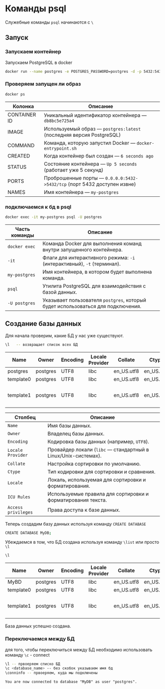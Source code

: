 # Команды psql

Служебные команды `psql` начинаются с `\`  

## Запуск

### Запускаем контейнер
Запускаем PostgreSQL в docker
```bash
docker run --name postgres -e POSTGRES_PASSWORD=postgres -d -p 5432:5432 postgres:latest
```

### Проверяем запущен ли образ  
```bash
docker ps
```  
| Колонка         | Описание                                                                 |
|----------------|--------------------------------------------------------------------------|
| CONTAINER ID   | Уникальный идентификатор контейнера — `db8bc5e725a4`                      |
| IMAGE          | Используемый образ — `postgres:latest` (последняя версия PostgreSQL)     |
| COMMAND        | Команда, которую запустил Docker — `docker-entrypoint.sh`               |
| CREATED        | Когда контейнер был создан — `6 seconds ago`                            |
| STATUS         | Состояние контейнера — `Up 5 seconds` (работает уже 5 секунд)            |
| PORTS          | Проброшенные порты — `0.0.0.0:5432->5432/tcp` (порт 5432 доступен извне) |
| NAMES          | Имя контейнера — `my-postgres`                                           |

### подключаемся к бд в psql
```bash
docker exec -it my-postgres psql -U postgres
```
| Часть команды                                 | Описание                                                                 |
|----------------------------------------------|--------------------------------------------------------------------------|
| `docker exec`                                | Команда Docker для выполнения команд внутри запущенного контейнера.      |
| `-it`                                        | Флаги для интерактивного режима: `-i` (интерактивный), `-t` (терминал). |
| `my-postgres`                                | Имя контейнера, в котором будет выполнена команда.                      |
| `psql`                                       | Утилита PostgreSQL для взаимодействия с базой данных.                   |
| `-U postgres`                                | Указывает пользователя `postgres`, который будет использоваться для подключения. |

## Создание базы данных

Для начала проверим, какие БД у нас уже существуют.  
```bash
\l   -- возвращает список всех БД
```
| Name    |  Owner   | Encoding | Locale Provider |  Collate   |   Ctype    | Locale | ICU Rules |   Access privileges       |
|---------|----------|----------|-----------------|------------|------------|--------|-----------|---------------------------|
| postgres  | postgres | UTF8     | libc            | en_US.utf8 | en_US.utf8 |        |           |                           |
| template0 | postgres | UTF8     | libc            | en_US.utf8 | en_US.utf8 |        |           | =c/postgres          +    |
|         |          |          |                 |            |            |        |           | postgres=CTc/postgres     |
| template1 | postgres | UTF8     | libc            | en_US.utf8 | en_US.utf8 |        |           | =c/postgres          +    |
|         |          |          |                 |            |            |        |           | postgres=CTc/postgres     |

| Столбец             | Описание                                                                 |
|---------------------|--------------------------------------------------------------------------|
| `Name`              | Имя базы данных.                                                         |
| `Owner`             | Владелец базы данных.                                                    |
| `Encoding`          | Кодировка базы данных (например, `UTF8`).                               |
| `Locale Provider`   | Провайдер локали (`libc` — стандартный в Linux/Unix-системах).          |
| `Collate`           | Настройка сортировки по умолчанию.                                       |
| `Ctype`             | Тип кодировки для сортировки и сравнения.                                |
| `Locale`            | Локаль, используемая для сортировки и форматирования.                    |
| `ICU Rules`         | Используемые правила для сортировки и форматирования текста.             |
| `Access privileges` | Права доступа к базе данных.                                             |  

Теперь создадим базу данных используя команду `CREATE DATABASE` 
```bash
CREATE DATABASE MyDB;
```

Убеждаемся в том, что БД создана используя команду `\list` или просто `\l`
```bash
\l
```  
| Name    |  Owner   | Encoding | Locale Provider |  Collate   |   Ctype    | Locale | ICU Rules |   Access privileges       |
|---------|----------|----------|-----------------|------------|------------|--------|-----------|---------------------------|
| MyBD    | postgres | UTF8     | libc            | en_US.utf8 | en_US.utf8 |        |           |                           |
| template0 | postgres | UTF8     | libc            | en_US.utf8 | en_US.utf8 |        |           | =c/postgres          +    |
|         |          |          |                 |            |            |        |           | postgres=CTc/postgres     |
| template1 | postgres | UTF8     | libc            | en_US.utf8 | en_US.utf8 |        |           | =c/postgres          +    |
|         |          |          |                 |            |            |        |           | postgres=CTc/postgres     |  

База данных успешно создана.  

### Переключаемся между БД
для того, чтобы переключиться между БД необходимо использовать команду `\c` - connect
```bash
\l -- првоеряем списко БД
\c <database_name> -- без скобок указываем имя бд
\conninfo -- првоеряем, куда мы подключены
```
`You are now connected to database "MyDB" as user "postgres".`  

